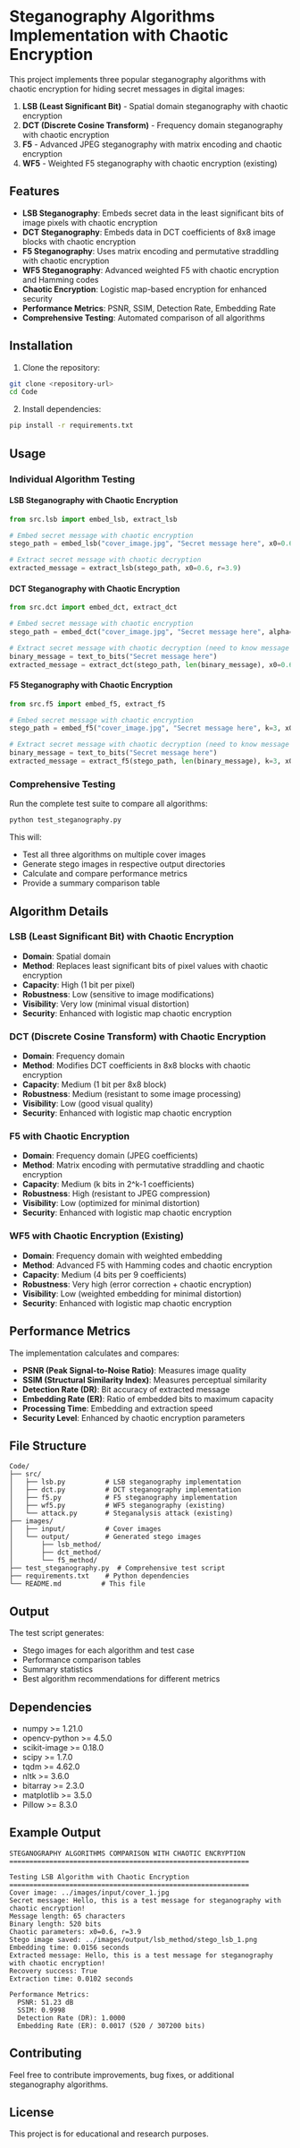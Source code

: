 # Steganography Algorithms Implementation with Chaotic Encryption

This project implements three popular steganography algorithms with chaotic encryption for hiding secret messages in digital images:

1. **LSB (Least Significant Bit)** - Spatial domain steganography with chaotic encryption
2. **DCT (Discrete Cosine Transform)** - Frequency domain steganography with chaotic encryption
3. **F5** - Advanced JPEG steganography with matrix encoding and chaotic encryption
4. **WF5** - Weighted F5 steganography with chaotic encryption (existing)

## Features

- **LSB Steganography**: Embeds secret data in the least significant bits of image pixels with chaotic encryption
- **DCT Steganography**: Embeds data in DCT coefficients of 8x8 image blocks with chaotic encryption
- **F5 Steganography**: Uses matrix encoding and permutative straddling with chaotic encryption
- **WF5 Steganography**: Advanced weighted F5 with chaotic encryption and Hamming codes
- **Chaotic Encryption**: Logistic map-based encryption for enhanced security
- **Performance Metrics**: PSNR, SSIM, Detection Rate, Embedding Rate
- **Comprehensive Testing**: Automated comparison of all algorithms

## Installation

1. Clone the repository:
```bash
git clone <repository-url>
cd Code
```

2. Install dependencies:
```bash
pip install -r requirements.txt
```

## Usage

### Individual Algorithm Testing

#### LSB Steganography with Chaotic Encryption
```python
from src.lsb import embed_lsb, extract_lsb

# Embed secret message with chaotic encryption
stego_path = embed_lsb("cover_image.jpg", "Secret message here", x0=0.6, r=3.9)

# Extract secret message with chaotic decryption
extracted_message = extract_lsb(stego_path, x0=0.6, r=3.9)
```

#### DCT Steganography with Chaotic Encryption
```python
from src.dct import embed_dct, extract_dct

# Embed secret message with chaotic encryption
stego_path = embed_dct("cover_image.jpg", "Secret message here", alpha=0.1, x0=0.6, r=3.9)

# Extract secret message with chaotic decryption (need to know message length in bits)
binary_message = text_to_bits("Secret message here")
extracted_message = extract_dct(stego_path, len(binary_message), x0=0.6, r=3.9)
```

#### F5 Steganography with Chaotic Encryption
```python
from src.f5 import embed_f5, extract_f5

# Embed secret message with chaotic encryption
stego_path = embed_f5("cover_image.jpg", "Secret message here", k=3, x0=0.6, r=3.9)

# Extract secret message with chaotic decryption (need to know message length in bits)
binary_message = text_to_bits("Secret message here")
extracted_message = extract_f5(stego_path, len(binary_message), k=3, x0=0.6, r=3.9)
```

### Comprehensive Testing

Run the complete test suite to compare all algorithms:

```bash
python test_steganography.py
```

This will:
- Test all three algorithms on multiple cover images
- Generate stego images in respective output directories
- Calculate and compare performance metrics
- Provide a summary comparison table

## Algorithm Details

### LSB (Least Significant Bit) with Chaotic Encryption
- **Domain**: Spatial domain
- **Method**: Replaces least significant bits of pixel values with chaotic encryption
- **Capacity**: High (1 bit per pixel)
- **Robustness**: Low (sensitive to image modifications)
- **Visibility**: Very low (minimal visual distortion)
- **Security**: Enhanced with logistic map chaotic encryption

### DCT (Discrete Cosine Transform) with Chaotic Encryption
- **Domain**: Frequency domain
- **Method**: Modifies DCT coefficients in 8x8 blocks with chaotic encryption
- **Capacity**: Medium (1 bit per 8x8 block)
- **Robustness**: Medium (resistant to some image processing)
- **Visibility**: Low (good visual quality)
- **Security**: Enhanced with logistic map chaotic encryption

### F5 with Chaotic Encryption
- **Domain**: Frequency domain (JPEG coefficients)
- **Method**: Matrix encoding with permutative straddling and chaotic encryption
- **Capacity**: Medium (k bits in 2^k-1 coefficients)
- **Robustness**: High (resistant to JPEG compression)
- **Visibility**: Low (optimized for minimal distortion)
- **Security**: Enhanced with logistic map chaotic encryption

### WF5 with Chaotic Encryption (Existing)
- **Domain**: Frequency domain with weighted embedding
- **Method**: Advanced F5 with Hamming codes and chaotic encryption
- **Capacity**: Medium (4 bits per 9 coefficients)
- **Robustness**: Very high (error correction + chaotic encryption)
- **Visibility**: Low (weighted embedding for minimal distortion)
- **Security**: Enhanced with logistic map chaotic encryption

## Performance Metrics

The implementation calculates and compares:

- **PSNR (Peak Signal-to-Noise Ratio)**: Measures image quality
- **SSIM (Structural Similarity Index)**: Measures perceptual similarity
- **Detection Rate (DR)**: Bit accuracy of extracted message
- **Embedding Rate (ER)**: Ratio of embedded bits to maximum capacity
- **Processing Time**: Embedding and extraction speed
- **Security Level**: Enhanced by chaotic encryption parameters

## File Structure

```
Code/
├── src/
│   ├── lsb.py          # LSB steganography implementation
│   ├── dct.py          # DCT steganography implementation
│   ├── f5.py           # F5 steganography implementation
│   ├── wf5.py          # WF5 steganography (existing)
│   └── attack.py       # Steganalysis attack (existing)
├── images/
│   ├── input/          # Cover images
│   └── output/         # Generated stego images
│       ├── lsb_method/
│       ├── dct_method/
│       └── f5_method/
├── test_steganography.py  # Comprehensive test script
├── requirements.txt    # Python dependencies
└── README.md          # This file
```

## Output

The test script generates:
- Stego images for each algorithm and test case
- Performance comparison tables
- Summary statistics
- Best algorithm recommendations for different metrics

## Dependencies

- numpy >= 1.21.0
- opencv-python >= 4.5.0
- scikit-image >= 0.18.0
- scipy >= 1.7.0
- tqdm >= 4.62.0
- nltk >= 3.6.0
- bitarray >= 2.3.0
- matplotlib >= 3.5.0
- Pillow >= 8.3.0

## Example Output

```
STEGANOGRAPHY ALGORITHMS COMPARISON WITH CHAOTIC ENCRYPTION
============================================================

Testing LSB Algorithm with Chaotic Encryption
============================================================
Cover image: ../images/input/cover_1.jpg
Secret message: Hello, this is a test message for steganography with chaotic encryption!
Message length: 65 characters
Binary length: 520 bits
Chaotic parameters: x0=0.6, r=3.9
Stego image saved: ../images/output/lsb_method/stego_lsb_1.png
Embedding time: 0.0156 seconds
Extracted message: Hello, this is a test message for steganography with chaotic encryption!
Recovery success: True
Extraction time: 0.0102 seconds

Performance Metrics:
  PSNR: 51.23 dB
  SSIM: 0.9998
  Detection Rate (DR): 1.0000
  Embedding Rate (ER): 0.0017 (520 / 307200 bits)
```

## Contributing

Feel free to contribute improvements, bug fixes, or additional steganography algorithms.

## License

This project is for educational and research purposes. 